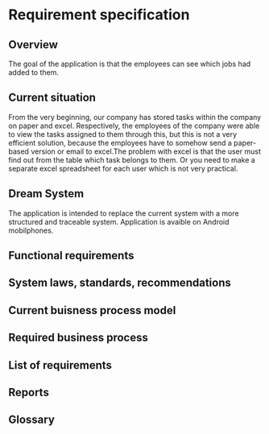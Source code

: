 # Requirement specification

## Overview
The goal of the application is that the employees can see which jobs had added to them.

## Current situation
From the very beginning, our company has stored tasks within the company on paper and excel.
Respectively, the employees of the company were able to view the tasks assigned to them through this, but this is not a very efficient solution, because the employees have to somehow
send a paper-based version or email to excel.The problem with excel is
that the user must find out from the table which task belongs to them.
Or you need to make a separate excel spreadsheet for each user which is not very practical.

## Dream System
The application is intended to replace the current system with a more structured and traceable system.  Application is avaible on Android mobilphones.

## Functional requirements

## System laws, standards, recommendations 

## Current buisness process model

## Required business process

## List of requirements

## Reports

## Glossary


